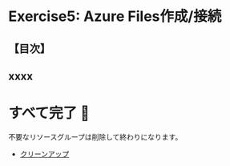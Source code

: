 # Exercise5: Azure Files作成/接続

## 【目次】


## xxxx

# すべて完了 🎉

不要なリソースグループは削除して終わりになります。

* [クリーンアップ](exercise99.md)

